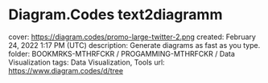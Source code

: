 # Diagram.Codes text2diagramm

cover: https://diagram.codes/promo-large-twitter-2.png
created: February 24, 2022 1:17 PM (UTC)
description: Generate diagrams as fast as you type.
folder: BOOKMRKS-MTHRFCKR / PROGAMMING-MTHRFCKR / Data Visualization
tags: Data Visualization, Tools
url: https://www.diagram.codes/d/tree